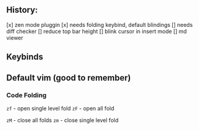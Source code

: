 
## History:
[x] zen mode pluggin
[x] needs folding keybind, default blindings
[] needs diff checker
[] reduce top bar height
[] blink cursor in insert mode
[] md viewer



## Keybinds

## Default vim (good to remember)

### Code Folding
`zf` - open single level fold 
`zF` - open all fold 

`zM` - close all folds
`zm` - close single level fold
